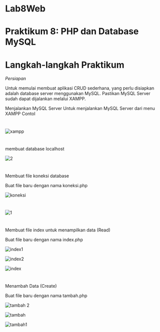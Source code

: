 # Lab8Web

# Praktikum 8: PHP dan Database MySQL

# Langkah-langkah Praktikum
*Persiapan*

Untuk memulai membuat aplikasi CRUD sederhana, yang perlu disiapkan adalah 
database server menggunakan MySQL. Pastikan MySQL Server sudah dapat dijalankan 
melalui XAMPP.

Menjalankan MySQL Server
Untuk menjalankan MySQL Server dari menu XAMPP Contol

#
![xampp](https://user-images.githubusercontent.com/56498195/120389147-3c3a7580-c356-11eb-9f30-65723fb77d90.PNG)



#
membuat database localhost


![2](https://user-images.githubusercontent.com/56498195/120390061-70fafc80-c357-11eb-97d4-441a7c422ec3.PNG)


#
Membuat file koneksi database

Buat file baru dengan nama koneksi.php

![koneksi](https://user-images.githubusercontent.com/56498195/120390417-e1a21900-c357-11eb-9639-52ec32c911ac.PNG)
#
![1](https://user-images.githubusercontent.com/56498195/120390327-c505e100-c357-11eb-9573-591f9d570fb3.PNG)

#
Membuat file index untuk menampilkan data (Read)

Buat file baru dengan nama index.php

![index1](https://user-images.githubusercontent.com/56498195/120390769-4fe6db80-c358-11eb-8c93-dcc005b25806.PNG)


![index2](https://user-images.githubusercontent.com/56498195/120390805-5aa17080-c358-11eb-8893-7e8d1202f419.PNG)


![index](https://user-images.githubusercontent.com/56498195/120390896-7ad12f80-c358-11eb-86f5-b622842ed606.PNG)



#
Menambah Data (Create)

Buat file baru dengan nama tambah.php

![tambah 2](https://user-images.githubusercontent.com/56498195/120391140-cf74aa80-c358-11eb-9afe-0a8661ec060d.PNG)



![tambah](https://user-images.githubusercontent.com/56498195/120391146-d3083180-c358-11eb-9714-67b20c0be6bc.PNG)



![tambah1](https://user-images.githubusercontent.com/56498195/120391155-d4395e80-c358-11eb-8995-fdf4bbc02f14.PNG)

